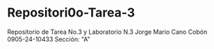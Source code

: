 # Repositori0o-Tarea-3

Repositorio de Tarea No.3 y Laboratorio N.3
Jorge Mario Cano Cobón      0905-24-10433     Sección: "A" 
